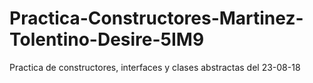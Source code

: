 # Practica-Constructores-Martinez-Tolentino-Desire-5IM9
Practica de constructores, interfaces y clases abstractas del 23-08-18
